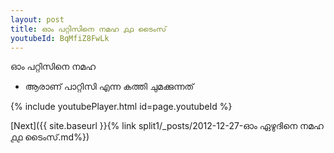 ```yaml
---
layout: post
title: ഓം പറ്റിസിനെ നമഹ ൧൧ ടൈംസ്
youtubeId: BqMfiZ8FwLk
---
```

 
 
 ഓം പറ്റിസിനെ നമഹ 
 
 -  ആരാണ് പാറ്റിസി എന്ന കത്തി ചുമക്കുന്നത് 
 
  
 
  
 
 
 
 
 
 


{% include youtubePlayer.html id=page.youtubeId %}
 
[Next]({{ site.baseurl }}{% link  split1/_posts/2012-12-27-ഓം ഏഴുദിനെ നമഹ ൧൧ ടൈംസ്.md%})
 
